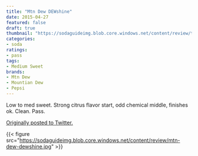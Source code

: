 ```yaml
---
title: "Mtn Dew DEWshine"
date: 2015-04-27
featured: false
draft: true
thumbnail: "https://sodaguideimg.blob.core.windows.net/content/review/thumbs/mtn-dew-dewshine.jpg"
categories:
- soda
ratings:
- pass
tags:
- Medium Sweet
brands:
- Mtn Dew
- Mountian Dew
- Pepsi
---
```


Low to med sweet. Strong citrus flavor start, odd chemical middle, finishes ok. Clean. Pass.

[Originally posted to Twitter.](https://twitter.com/Cavorter/status/592761210845683715)

{{< figure src="https://sodaguideimg.blob.core.windows.net/content/review/mtn-dew-dewshine.jpg" >}}

